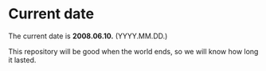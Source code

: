 # Current date

The current date is **2008.06.10.** (YYYY.MM.DD.)

This repository will be good when the world ends, so we will know how long it lasted.